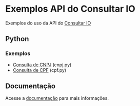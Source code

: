 # Exemplos API do Consultar IO

Exemplos do uso da API do [Consultar IO](https://consultar.io/?utm_source=github-api&utm_medium=referral&utm_campaign=readme)

## Python

### Exemplos

- [Consulta de CNPJ](/python/cnpj.py) (cnpj.py)
- [Consulta de CPF](/python/cpf.py) (cpf.py)

## Documentação

Acesse a [documentação](https://docs.consultar.io/?utm_source=github-api&utm_medium=referral&utm_campaign=readme) para mais informações.
